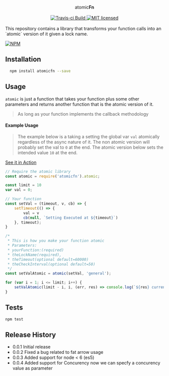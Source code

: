 <div align="center">


<br/>
atomic<b>Fn</b>
<br/><br/>

<a href="https://travis-ci.org/bdjibril/atomicfn">
  <img src="https://travis-ci.org/bdjibril/atomicfn.svg?branch=master" alt="Travis-ci Build"/>
</a>

<a href="https://github.com/bdjibril/micro-worker/blob/master/LICENSE">
  <img src="https://img.shields.io/badge/license-MIT-blue.svg" alt="MIT licensed"/>
</a>

<br/>
<br/>
</div>
This repository contains a library that transforms your function calls into an `atomic` version of it given a lock name.

[![NPM](https://nodei.co/npm/atomicfn.png)](https://nodei.co/npm/atomicfn/)

## Installation
```bash
  npm install atomicfn --save
```


## Usage
`atomic` is just a function that takes your function plus some other parameters and returns another function that is the atomic version of it.

> As long as your function implements the callback methodology

#### Example Usage
 
 > The example below is a taking a setting the global var `val` atomically regardless of the async nature of it. The non atomic version will probably set the val to `0` at the end. The atomic version below sets the intended value `10` at the end.

[See it in Action](https://runkit.com/bdjibril/atomicfn-demo)
```javascript
// Require the atomic library
const atomic = require('atomicfn').atomic;

const limit = 10
var val = 0;

// Your function
const setVal = (timeout, v, cb) => {
	setTimeout(() => {
		val = v
		cb(null, `Setting Executed at ${timeout}`)
	}, timeout);
}

/* 
 * This is how you make your function atomic
 * Parameters:
 * yourFunction:(required)
 * theLockName(required), 
 * theTimeout(optional default=60000)
 * theCheckInterval(optional default=50) 
 */
const setValAtomic = atomic(setVal, 'general');

for (var i = 1; i <= limit; i++) {
	setValAtomic(limit - i, i, (err, res) => console.log(`${res} current value ${val}`))
}
```

## Tests
```bash
npm test
```

## Release History
* 0.0.1 Initial release
* 0.0.2 Fixed a bug related to fat arrow usage
* 0.0.3 Added support for node < 6 (es5)
* 0.0.4 Added support for Concurency now we can specfy a concurency value as parameter
